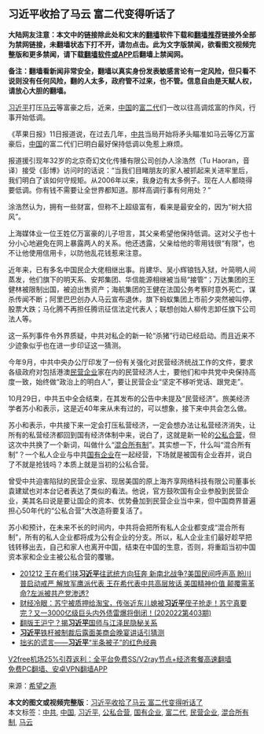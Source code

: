  <h2>习近平收拾了马云 富二代变得听话了</h2> <p class="notice"><b>大陆网友注意：本文中的链接除此处和文末的<a href="https://github.com/bannedbook/fanqiang" >翻墙</a>软件下载和<a href="https://github.com/killgcd/justmysocks/blob/master/README.md">翻墙推荐</a>链接外全部为禁网链接，未翻墙状态下打不开，请勿点击。此为文字版禁闻，欲看图文视频完整版和更多禁闻，请下载<a href="https://github.com/bannedbook/fanqiang">翻墙软件或APP</a>后翻墙上禁闻网。</p><p>备注：翻墙看新闻非常安全，翻墙以真实身份发表敏感言论有一定风险，但只看不说则没有任何风险，翻的人太多，政府管不过来，也不管。信息自由是天赋人权，请放心大胆的翻墙。</b></p>  <div class="entry"> <p><a href="https://www.bannedbook.org/bnews/tag/%e4%b9%a0%e8%bf%91%e5%b9%b3/" class="st_tag internal_tag" rel="tag" title="标签 习近平 下的日志">习近平</a>打压<a href="https://www.bannedbook.org/bnews/tag/%e9%a9%ac%e4%ba%91/" class="st_tag internal_tag" rel="tag" title="标签 马云 下的日志">马云</a>等富豪之后，近来，<span class='wp_keywordlink_affiliate'><a href="https://www.bannedbook.org/" title="中国" target="_blank">中国</a></span>的<a href="https://www.bannedbook.org/bnews/tag/%e5%af%8c%e4%ba%8c%e4%bb%a3/" class="st_tag internal_tag" rel="tag" title="标签 富二代 下的日志">富二代</a>们一改以往高调炫富的作风，行事开始低调。</p> <p>《苹果日报》11日报道说，在过去几年，<a href="https://www.bannedbook.org/bnews/tag/%e4%b8%ad%e5%85%b1/" class="st_tag internal_tag" rel="tag" title="标签 中共 下的日志">中共</a>当局开始将矛头瞄准如马云等亿万富豪后，<a href="https://www.bannedbook.org/bnews/tag/%E4%B8%AD%E5%9B%BD/" class="st_tag internal_tag" rel="tag" title="标签 中国 下的日志">中国</a>的富二代们已明白最好保持低调以免惹上麻烦。</p> <p>报道援引现年32岁的北京奇幻文化传播有限公司创办人涂浩然（Tu Haoran，音译）接受《彭博》访问时的话说：“当我们目睹朋友的家人被抓起来关进牢里后，我们明白了该如何守规矩。从2006年以来，我身边有太多例子。现在人人都晓得要低调。你有钱不需要让全世界都知道。那样高调行事有何用处？”</p>  <p>涂浩然认为，拥有一些财富，但称不上超级富有，看来是最安全的，因为“树大招风”。</p> <p>上海媒体业一位王姓亿万富豪的儿子坦言，其父亲希望他保持低调。这对父子也十分小心地避免在网上暴露两人的关系。他还透露，父亲给他的零用钱很“有限”，也不让他使用信用卡，以防他乱花钱惹来注意。</p> <p>近年来，已有多名中国民企大佬相继出事。肖建华、吴小辉锒铛入狱，叶简明人间蒸发，他们旗下的明天系、安邦集团、华信能源相继被当局“接管”；万达集团的王健林被限制出国，被迫出售资产；海航集团的王健在法国公务考察时意外死亡，谋杀传闻不断；阿里巴巴创办人马云宣布退休，旗下蚂蚁集团上市前夕突然被叫停，股票大跌；马化腾不再担任腾讯征信法定代表人；联想创始人柳传志卸任旗下公司法人等。</p>  <p>这一系列事件令外界质疑，中共对私企的新一轮“杀猪”行动已经启动。而且近来不少迹象似乎也在进一步印证这一猜测。</p> <p>今年9月，中共中央办公厅印发了一份有关强化对民营经济统战工作的文件，要求各级政府对包括港澳<a href="https://www.bannedbook.org/bnews/tag/%E6%B0%91%E8%90%A5%E4%BC%81%E4%B8%9A/" class="st_tag internal_tag" rel="tag" title="标签 民营企业 下的日志">民营企业</a>家在内的民营经济人士，要他们和中共党中央保持高度一致，始终做“政治上的明白人”，要让民营企业“坚定不移听党话、跟党走”。</p> <p>10月29日，中共五中全会结束，在其发布的公告中未提及“民营经济”。旅美经济学者苏小和表示，这是近40年来从未有过的，可以想象，接下来中共会怎么做。</p>  <p>苏小和表示，中共接下来一定会打压私营经济，一定会想办法让私营经济消失，让所有的私营经济都回到国有经济体制中来，说白了，这就是新一轮的<a href="https://www.bannedbook.org/bnews/tag/%E5%85%AC%E7%A7%81%E5%90%88%E8%90%A5/" class="st_tag internal_tag" rel="tag" title="标签 公私合营 下的日志">公私合营</a>，但这次中共换了一个新词，叫做什么“<a href="https://www.bannedbook.org/bnews/tag/%E6%B7%B7%E5%90%88%E6%89%80%E6%9C%89%E5%88%B6/" class="st_tag internal_tag" rel="tag" title="标签 混合所有制 下的日志">混合所有制</a>”。其实想一下，什么叫“混合所有制”？一个私人企业与中共<a href="https://www.bannedbook.org/bnews/tag/%E5%9B%BD%E6%9C%89%E4%BC%81%E4%B8%9A/" class="st_tag internal_tag" rel="tag" title="标签 国有企业 下的日志">国有企业</a>在一起经营，下场就是被国有企业吞并，说白了不就是抢钱吗？本质上就是当初的公私合营。</p> <p>曾受中共迫害陷狱的民营企业家、现居美国的原上海齐享网络科技有限公司董事长袁建斌也对本台记者表达了类似的看法。他说，官方鼓吹国有企业参股到民营企业，美其名曰说是要让国企的资本、优势叠加到民营企业当中来，但中国商界普遍担心50年代的“公私合营”大改造将要复活了。</p> <p>苏小和预计，在未来不长的时间内，中共将会把所有私人企业都变成“混合所有制”，所有的私人企业都将成为公有企业的分支。所以，私人企业主们最好趁早把钱转移出去，自己和家人也离开中国，结束在中国的生意，否则，将重蹈当初中国资本家和企业主被公私合营的覆辙。</p>  <ul class='op-related-articles' title='相关阅读'> <li><a href='https://www.bannedbook.org/bnews/cbnews/20201212/1446451.html' target='_blank'>201212 王在希们挟<b>习近平</b>往武统方向狂奔  新南北战争?美国民间呼声高 盼川普启动戒严  解放军鹰派代表 王在希代表中共高层放话  美国精神价值 颠覆需革命?左派被共产党渗透?</a></li> <li><a href='https://www.bannedbook.org/bnews/bannedvideo/20201212/1446381.html' target='_blank'>财经冷眼：苏宁被质押给淘宝，传张近东儿媳被<b>习近平</b>侄子抢走！苏宁真要完？又一3000亿级巨头内外债雷爆将倒闭！(202022第403期)</a></li> <li><a href='https://www.bannedbook.org/bnews/cbnews/20201212/1446308.html' target='_blank'>翻版王沪宁？揭<b>习近平</b>国师与江泽民隐秘关系</a></li> <li><a href='https://www.bannedbook.org/bnews/comments/20201212/1446295.html' target='_blank'><b>习近平</b>铁杆被制裁后露面美商会晚宴讲话引猜测</a></li> <li><a href='https://www.bannedbook.org/bnews/baitai/20201212/1446274.html' target='_blank'>拙劣的谎言――<b>习近平</b>“半条被子”的红色经典</a></li> </ul> <p class="texttj"> <a href="https://github.com/bannedbook/fanqiang/wiki/V2ray%E6%9C%BA%E5%9C%BA" target="_blank">V2free机场25%引荐返利：全平台免费SS/V2ray节点+经济套餐高速翻墙</a><br/> <a href="https://github.com/bannedbook/fanqiang/wiki/%E7%A6%81%E9%97%BB%E7%BD%91%E5%AE%89%E5%8D%93%E7%BF%BB%E5%A2%99%E6%96%B0%E9%97%BBAPP" target="_blank">免费PC翻墙、安卓VPN翻墙APP</a></p><p> 来源：<span class='wp_keywordlink_affiliate'><a href="https://www.soundofhope.org" title="希望之声" target="_blank">希望之声</a></span> </p><a name='sharetosocial'></a>       <div><b>本文的图文或视频完整版</b>：<a href='https://www.bannedbook.org/bnews/cnnews/20201212/1446463.html'>习近平收拾了马云 富二代变得听话了</a></div>  </div><!--END ENTRY--> <div class="postfooter"> <div>本文标签：<a href="https://www.bannedbook.org/bnews/tag/%e4%b8%ad%e5%85%b1/" rel="tag">中共</a>, <a href="https://www.bannedbook.org/bnews/tag/%E4%B8%AD%E5%9B%BD/" rel="tag">中国</a>, <a href="https://www.bannedbook.org/bnews/tag/%e4%b9%a0%e8%bf%91%e5%b9%b3/" rel="tag">习近平</a>, <a href="https://www.bannedbook.org/bnews/tag/%E5%85%AC%E7%A7%81%E5%90%88%E8%90%A5/" rel="tag">公私合营</a>, <a href="https://www.bannedbook.org/bnews/tag/%E5%9B%BD%E6%9C%89%E4%BC%81%E4%B8%9A/" rel="tag">国有企业</a>, <a href="https://www.bannedbook.org/bnews/tag/%e5%af%8c%e4%ba%8c%e4%bb%a3/" rel="tag">富二代</a>, <a href="https://www.bannedbook.org/bnews/tag/%E6%B0%91%E8%90%A5%E4%BC%81%E4%B8%9A/" rel="tag">民营企业</a>, <a href="https://www.bannedbook.org/bnews/tag/%E6%B7%B7%E5%90%88%E6%89%80%E6%9C%89%E5%88%B6/" rel="tag">混合所有制</a>, <a href="https://www.bannedbook.org/bnews/tag/%e9%a9%ac%e4%ba%91/" rel="tag">马云</a></div>  </div><!--END POSTFOOTER--> 